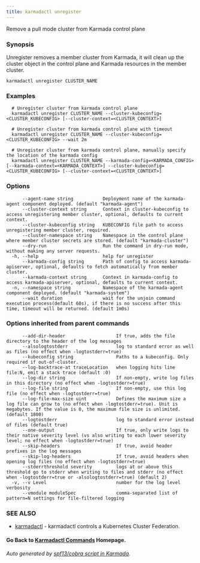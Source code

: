 ```yaml
---
title: karmadactl unregister
---
```


Remove a pull mode cluster from Karmada control plane

### Synopsis

Unregister removes a member cluster from Karmada, it will clean up the cluster object in the control plane and Karmada resources in the member cluster.

```
karmadactl unregister CLUSTER_NAME
```

### Examples

```
  # Unregister cluster from karmada control plane
  karmadactl unregister CLUSTER_NAME --cluster-kubeconfig=<CLUSTER_KUBECONFIG> [--cluster-context=<CLUSTER_CONTEXT>]
  
  # Unregister cluster from karmada control plane with timeout
  karmadactl unregister CLUSTER_NAME --cluster-kubeconfig=<CLUSTER_KUBECONFIG> --wait 2m
  
  # Unregister cluster from karmada control plane, manually specify the location of the karmada config
  karmadactl unregister CLUSTER_NAME --karmada-config=<KARMADA_CONFIG> [--karmada-context=<KARMADA_CONTEXT>] --cluster-kubeconfig=<CLUSTER_KUBECONFIG> [--cluster-context=<CLUSTER_CONTEXT>]
```

### Options

```
      --agent-name string           Deployment name of the karmada-agent component deployed. (default "karmada-agent")
      --cluster-context string      Context in cluster-kubeconfig to access unregistering member cluster, optional, defaults to current context.
      --cluster-kubeconfig string   KUBECONFIG file path to access unregistering member cluster, required.
      --cluster-namespace string    Namespace in the control plane where member cluster secrets are stored. (default "karmada-cluster")
      --dry-run                     Run the command in dry-run mode, without making any server requests.
  -h, --help                        help for unregister
      --karmada-config string       Path of config to access karmada-apiserver, optional, defaults to fetch automatically from member cluster.
      --karmada-context string      Context in karmada-config to access karmada-apiserver, optional, defaults to current context.
  -n, --namespace string            Namespace of the karmada-agent component deployed. (default "karmada-system")
      --wait duration               wait for the unjoin command execution process(default 60s), if there is no success after this time, timeout will be returned. (default 1m0s)
```

### Options inherited from parent commands

```
      --add-dir-header                   If true, adds the file directory to the header of the log messages
      --alsologtostderr                  log to standard error as well as files (no effect when -logtostderr=true)
      --kubeconfig string                Paths to a kubeconfig. Only required if out-of-cluster.
      --log-backtrace-at traceLocation   when logging hits line file:N, emit a stack trace (default :0)
      --log-dir string                   If non-empty, write log files in this directory (no effect when -logtostderr=true)
      --log-file string                  If non-empty, use this log file (no effect when -logtostderr=true)
      --log-file-max-size uint           Defines the maximum size a log file can grow to (no effect when -logtostderr=true). Unit is megabytes. If the value is 0, the maximum file size is unlimited. (default 1800)
      --logtostderr                      log to standard error instead of files (default true)
      --one-output                       If true, only write logs to their native severity level (vs also writing to each lower severity level; no effect when -logtostderr=true)
      --skip-headers                     If true, avoid header prefixes in the log messages
      --skip-log-headers                 If true, avoid headers when opening log files (no effect when -logtostderr=true)
      --stderrthreshold severity         logs at or above this threshold go to stderr when writing to files and stderr (no effect when -logtostderr=true or -alsologtostderr=true) (default 2)
  -v, --v Level                          number for the log level verbosity
      --vmodule moduleSpec               comma-separated list of pattern=N settings for file-filtered logging
```

### SEE ALSO

* [karmadactl](karmadactl.md)	 - karmadactl controls a Kubernetes Cluster Federation.

#### Go Back to [Karmadactl Commands](karmadactl_index.md) Homepage.


###### Auto generated by [spf13/cobra script in Karmada](https://github.com/karmada-io/karmada/tree/master/hack/tools/genkarmadactldocs).
